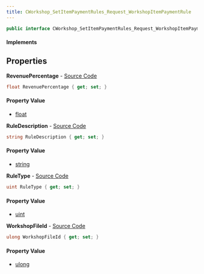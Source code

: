 ```yaml
---
title: CWorkshop_SetItemPaymentRules_Request_WorkshopItemPaymentRule
---
```


```csharp
public interface CWorkshop_SetItemPaymentRules_Request_WorkshopItemPaymentRule : ITypedProtobuf<CWorkshop_SetItemPaymentRules_Request_WorkshopItemPaymentRule>, INativeHandle
```

#### Implements

## Properties

**RevenuePercentage** - [Source Code](https://github.com/swiftly-solution/swiftlys2/blob/master/managed/src/SwiftlyS2.Generated/Protobufs/Interfaces/CWorkshop_SetItemPaymentRules_Request_WorkshopItemPaymentRule.cs#L16)

```csharp
float RevenuePercentage { get; set; }
```

#### Property Value

- [float](https://learn.microsoft.com/dotnet/api/system.single)

**RuleDescription** - [Source Code](https://github.com/swiftly-solution/swiftlys2/blob/master/managed/src/SwiftlyS2.Generated/Protobufs/Interfaces/CWorkshop_SetItemPaymentRules_Request_WorkshopItemPaymentRule.cs#L19)

```csharp
string RuleDescription { get; set; }
```

#### Property Value

- [string](https://learn.microsoft.com/dotnet/api/system.string)

**RuleType** - [Source Code](https://github.com/swiftly-solution/swiftlys2/blob/master/managed/src/SwiftlyS2.Generated/Protobufs/Interfaces/CWorkshop_SetItemPaymentRules_Request_WorkshopItemPaymentRule.cs#L22)

```csharp
uint RuleType { get; set; }
```

#### Property Value

- [uint](https://learn.microsoft.com/dotnet/api/system.uint32)

**WorkshopFileId** - [Source Code](https://github.com/swiftly-solution/swiftlys2/blob/master/managed/src/SwiftlyS2.Generated/Protobufs/Interfaces/CWorkshop_SetItemPaymentRules_Request_WorkshopItemPaymentRule.cs#L13)

```csharp
ulong WorkshopFileId { get; set; }
```

#### Property Value

- [ulong](https://learn.microsoft.com/dotnet/api/system.uint64)

